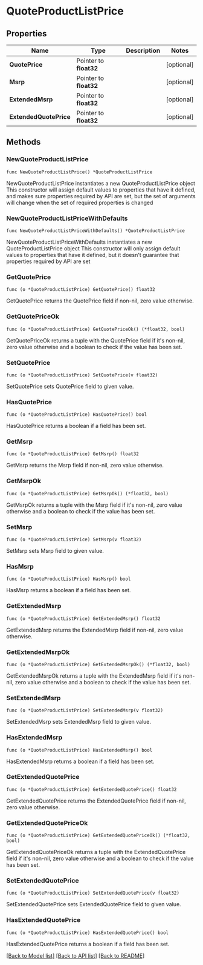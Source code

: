 # QuoteProductListPrice

## Properties

Name | Type | Description | Notes
------------ | ------------- | ------------- | -------------
**QuotePrice** | Pointer to **float32** |  | [optional] 
**Msrp** | Pointer to **float32** |  | [optional] 
**ExtendedMsrp** | Pointer to **float32** |  | [optional] 
**ExtendedQuotePrice** | Pointer to **float32** |  | [optional] 

## Methods

### NewQuoteProductListPrice

`func NewQuoteProductListPrice() *QuoteProductListPrice`

NewQuoteProductListPrice instantiates a new QuoteProductListPrice object
This constructor will assign default values to properties that have it defined,
and makes sure properties required by API are set, but the set of arguments
will change when the set of required properties is changed

### NewQuoteProductListPriceWithDefaults

`func NewQuoteProductListPriceWithDefaults() *QuoteProductListPrice`

NewQuoteProductListPriceWithDefaults instantiates a new QuoteProductListPrice object
This constructor will only assign default values to properties that have it defined,
but it doesn't guarantee that properties required by API are set

### GetQuotePrice

`func (o *QuoteProductListPrice) GetQuotePrice() float32`

GetQuotePrice returns the QuotePrice field if non-nil, zero value otherwise.

### GetQuotePriceOk

`func (o *QuoteProductListPrice) GetQuotePriceOk() (*float32, bool)`

GetQuotePriceOk returns a tuple with the QuotePrice field if it's non-nil, zero value otherwise
and a boolean to check if the value has been set.

### SetQuotePrice

`func (o *QuoteProductListPrice) SetQuotePrice(v float32)`

SetQuotePrice sets QuotePrice field to given value.

### HasQuotePrice

`func (o *QuoteProductListPrice) HasQuotePrice() bool`

HasQuotePrice returns a boolean if a field has been set.

### GetMsrp

`func (o *QuoteProductListPrice) GetMsrp() float32`

GetMsrp returns the Msrp field if non-nil, zero value otherwise.

### GetMsrpOk

`func (o *QuoteProductListPrice) GetMsrpOk() (*float32, bool)`

GetMsrpOk returns a tuple with the Msrp field if it's non-nil, zero value otherwise
and a boolean to check if the value has been set.

### SetMsrp

`func (o *QuoteProductListPrice) SetMsrp(v float32)`

SetMsrp sets Msrp field to given value.

### HasMsrp

`func (o *QuoteProductListPrice) HasMsrp() bool`

HasMsrp returns a boolean if a field has been set.

### GetExtendedMsrp

`func (o *QuoteProductListPrice) GetExtendedMsrp() float32`

GetExtendedMsrp returns the ExtendedMsrp field if non-nil, zero value otherwise.

### GetExtendedMsrpOk

`func (o *QuoteProductListPrice) GetExtendedMsrpOk() (*float32, bool)`

GetExtendedMsrpOk returns a tuple with the ExtendedMsrp field if it's non-nil, zero value otherwise
and a boolean to check if the value has been set.

### SetExtendedMsrp

`func (o *QuoteProductListPrice) SetExtendedMsrp(v float32)`

SetExtendedMsrp sets ExtendedMsrp field to given value.

### HasExtendedMsrp

`func (o *QuoteProductListPrice) HasExtendedMsrp() bool`

HasExtendedMsrp returns a boolean if a field has been set.

### GetExtendedQuotePrice

`func (o *QuoteProductListPrice) GetExtendedQuotePrice() float32`

GetExtendedQuotePrice returns the ExtendedQuotePrice field if non-nil, zero value otherwise.

### GetExtendedQuotePriceOk

`func (o *QuoteProductListPrice) GetExtendedQuotePriceOk() (*float32, bool)`

GetExtendedQuotePriceOk returns a tuple with the ExtendedQuotePrice field if it's non-nil, zero value otherwise
and a boolean to check if the value has been set.

### SetExtendedQuotePrice

`func (o *QuoteProductListPrice) SetExtendedQuotePrice(v float32)`

SetExtendedQuotePrice sets ExtendedQuotePrice field to given value.

### HasExtendedQuotePrice

`func (o *QuoteProductListPrice) HasExtendedQuotePrice() bool`

HasExtendedQuotePrice returns a boolean if a field has been set.


[[Back to Model list]](../README.md#documentation-for-models) [[Back to API list]](../README.md#documentation-for-api-endpoints) [[Back to README]](../README.md)


